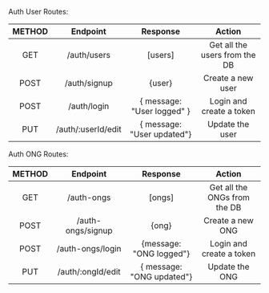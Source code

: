 Auth User Routes:

| METHOD  | Endpoint      | Response  | Action                        |
|:-------:|:-------------:|:---------:|:-----------------------------:|
| GET     | /auth/users   | [users]   | Get all the users from the DB |
| POST    | /auth/signup  |  {user}   | Create a new user             |
| POST    | /auth/login   |  { message: "User logged" }  | Login and create a token      |
| PUT     | /auth/:userId/edit | { message: "User updated"} | Update the user |

Auth ONG Routes:

| METHOD  | Endpoint      | Response  | Action                        |
|:-------:|:-------------:|:---------:|:-----------------------------:|
| GET     | /auth-ongs    | [ongs]    | Get all the ONGs from the DB  |
| POST    | /auth-ongs/signup  |  {ong}   | Create a new ONG             |
| POST    | /auth-ongs/login   |  {message: "ONG logged"}  | Login and create a token      |
| PUT     | /auth/:ongId/edit | { message: "ONG updated"} | Update the ONG |